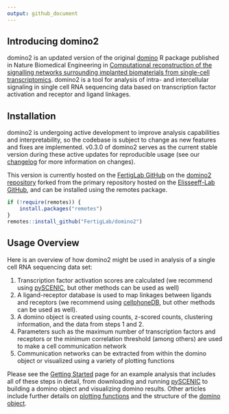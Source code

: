 ```yaml
---
output: github_document
---
```


<!-- index.md is generated from index.Rmd. Please edit that file -->



## Introducing domino2

domino2 is an updated version of the original [domino](https://github.com/Elisseeff-Lab/domino) R package published in Nature Biomedical Engineering in [Computational reconstruction of the signalling networks surrounding implanted biomaterials from single-cell transcriptomics](https://doi.org/10.1038/s41551-021-00770-5). domino2 is a tool for analysis of intra- and intercellular signaling in single cell RNA sequencing data based on transcription factor activation and receptor and ligand linkages.

## Installation

domino2 is undergoing active development to improve analysis capabilities and interpretability, so the codebase is subject to change as new features and fixes are implemented. v0.3.0 of domino2 serves as the current stable version during these active updates for reproducible usage (see our [changelog](news/index.html) for more information on changes).

This version is currently hosted on the [FertigLab GitHub](https://github.com/FertigLab) on the [domino2 repository](https://github.com/FertigLab/domino2) forked from the primary repository hosted on the [Elisseeff-Lab GitHub](https://github.com/Elisseeff-Lab/domino), and can be installed using the remotes package.


```r
if (!require(remotes)) {
    install.packages("remotes")
}
remotes::install_github("FertigLab/domino2")
```

## Usage Overview

Here is an overview of how domino2 might be used in analysis of a single cell RNA sequencing data set:

1. Transcription factor activation scores are calculated (we recommend using [pySCENIC](https://pyscenic.readthedocs.io/en/latest/), but other methods can be used as well)
2. A ligand-receptor database is used to map linkages between ligands and receptors (we recommend using [cellphoneDB](https://www.cellphonedb.org/), but other methods can be used as well).
3. A domino object is created using counts, z-scored counts, clustering information, and the data from steps 1 and 2.
4. Parameters such as the maximum number of transcription factors and receptors or the minimum correlation threshold (among others) are used to make a cell communication network
5. Communication networks can be extracted from within the domino object or visualized using a variety of plotting functions

Please see the [Getting Started](vignette("domino2")) page for an example analysis that includes all of these steps in detail, from downloading and running [pySCENIC](https://pyscenic.readthedocs.io/en/latest/) to building a domino object and visualizing domino results. Other articles include further details on [plotting functions](vignette("plotting_vignette")) and the structure of the [domino object](vignette("domino_object_vignette")).
